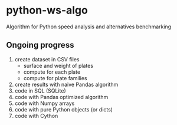 # python-ws-algo
Algorithm for Python speed analysis and alternatives benchmarking

## Ongoing progress
1. create dataset in CSV files
    * surface and weight of plates
    * compute for each plate
    * compute for plate families
2. create results with naive Pandas algorithm
3. code in SQL (SQLite)
4. code with Pandas optimized algorithm
5. code with Numpy arrays
6. code with pure Python objects (or dicts)
7. code with Cython
